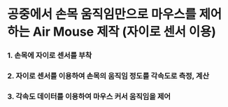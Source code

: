 # 공중에서 손목 움직임만으로 마우스를 제어하는 Air Mouse 제작 (자이로 센서 이용)

### 1. 손목에 자이로 센서를 부착
### 2. 자이로 센서를 이용하여 손목의 움직임 정도를 각속도로 측정, 계산
### 3. 각속도 데이터를 이용하여 마우스 커서 움직임을 제어

